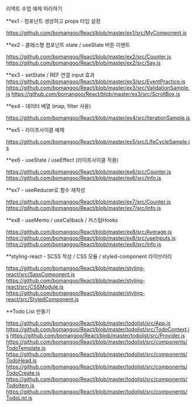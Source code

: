 리액트 수업 예제 따라하기

**ex1 - 컴포넌트 생성하고 props 타입 설정

https://github.com/bomangoo/React/blob/master/ex1/src/MyComponent.js


**ex2 - 클래스형 컴포넌트 state / useState 버튼 이벤트

https://github.com/bomangoo/React/blob/master/ex2/src/Counter.js
https://github.com/bomangoo/React/blob/master/ex2/src/Say.js


**ex3 - setState / REF 연결 input 효과
https://github.com/bomangoo/React/blob/master/ex3/src/EventPractice.js
https://github.com/bomangoo/React/blob/master/ex3/src/ValidationSample.js
https://github.com/bomangoo/React/blob/master/ex3/src/ScrollBox.js


**ex4 - 데이터 배열 (map, filter 사용)

https://github.com/bomangoo/React/blob/master/ex4/src/IterationSample.js


**ex5 - 라이프사이클 예제

https://github.com/bomangoo/React/blob/master/ex5/src/LifeCycleSample.js


**ex6 - useState / useEffect (라이프사이클 적용)

https://github.com/bomangoo/React/blob/master/ex6/src/Counter.js
https://github.com/bomangoo/React/blob/master/ex6/src/Info.js


**ex7 - useReducer로 함수 재작성

https://github.com/bomangoo/React/blob/master/ex7/src/Counter.js
https://github.com/bomangoo/React/blob/master/ex7/src/Info.js


**ex8 - useMemo / useCallback / 커스텀Hooks

https://github.com/bomangoo/React/blob/master/ex8/src/Average.js
https://github.com/bomangoo/React/blob/master/ex8/src/useInputs.js
https://github.com/bomangoo/React/blob/master/ex8/src/Info.js


**styling-react - SCSS 작성 /  CSS 모듈 / styled-component 라이브러리

https://github.com/bomangoo/React/blob/master/styling-react/src/SassComponent.js
https://github.com/bomangoo/React/blob/master/styling-react/src/CSSModule.js
https://github.com/bomangoo/React/blob/master/styling-react/src/StyledComponent.js

**Todo List 만들기

https://github.com/bomangoo/React/blob/master/todolist/src/App.js
https://github.com/bomangoo/React/blob/master/todolist/src/TodoContext.js
https://github.com/bomangoo/React/blob/master/todolist/src/Provider.js
https://github.com/bomangoo/React/blob/master/todolist/src/components/TodoTemplate.js
https://github.com/bomangoo/React/blob/master/todolist/src/components/TodoHead.js
https://github.com/bomangoo/React/blob/master/todolist/src/components/TodoCreate.js
https://github.com/bomangoo/React/blob/master/todolist/src/components/TodoItem.js
https://github.com/bomangoo/React/blob/master/todolist/src/components/TodoList.js